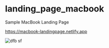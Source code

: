 # landing_page_macbook

Sample MacBook Landing Page

https://macbook-landingpage.netlify.app


![dfb sf](https://user-images.githubusercontent.com/59448862/96585158-daa62900-12e7-11eb-9a2a-29a1e88845ce.PNG)
